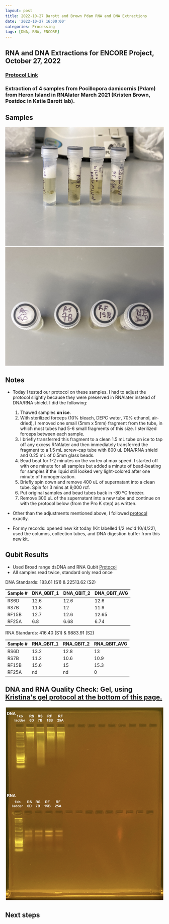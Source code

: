 ```yaml
---
layout: post
title: 2022-10-27 Barott and Brown Pdam RNA and DNA Extractions
date: '2022-10-27 16:00:00'
categories: Processing
tags: [DNA, RNA, ENCORE]
---
```


## RNA and DNA Extractions for ENCORE Project, October 27, 2022

### [Protocol Link](https://zdellaert.github.io/ZD_Putnam_Lab_Notebook/Protocols_Zymo_Quick_DNA_RNA_Miniprep_Plus/)

### Extraction of 4 samples from Pocillopora damicornis (Pdam) from Heron Island in RNAlater March 2021 (Kristen Brown, Postdoc in Katie Barott lab).

## Samples

![22022-10-27-tubes.JPG](https://github.com/zdellaert/ZD_Putnam_Lab_Notebook/blob/master/images/samples/2022-10-27-tubes.JPG?raw=true)
![2022-10-27-caps.JPG](https://github.com/zdellaert/ZD_Putnam_Lab_Notebook/blob/master/images/samples/2022-10-27-caps.JPG?raw=true)

## Notes

- Today I tested our protocol on these samples. I had to adjust the protocol slightly because they were preserved in RNAlater instead of DNA/RNA shield. I did the following:

    1. Thawed samples **on ice**.
    2. With sterilized forceps (10% bleach, DEPC water, 70% ethanol, air-dried), I removed one small (5mm x 5mm) fragment from the tube, in which most tubes had 5-6 small fragments of this size. I sterilized forceps between each sample.
    3. I briefly transferred this fragment to a clean 1.5 mL tube on ice to tap off any excess RNAlater and then immediately transferred the fragment to a 1.5 mL screw-cap tube with 800 uL DNA/RNA shield and 0.25 mL of 0.5mm glass beads. 
    4. Bead beat for 1-2 minutes on the vortex at max speed. I started off with one minute for all samples but added a minute of bead-beating for samples if the liquid still looked very light-colored after one minute of homogenization.
    5. Briefly spin down and remove 400 uL of supernatant into a clean tube. Spin for 3 mins at 9,000 rcf.
    6. Put original samples and bead tubes back in -80 ºC freezer.
    7. Remove 300 uL of the supernatant into a new tube and continue on with the protocol below (from the Pro K step) as written.

- Other than the adjustments mentioned above, I followed [protocol](https://zdellaert.github.io/ZD_Putnam_Lab_Notebook/Protocols_Zymo_Quick_DNA_RNA_Miniprep_Plus/) exactly.

- For my records: opened new kit today (Kit labelled 1/2 rec'd 10/4/22), used the columns, collection tubes, and DNA digestion buffer from this new kit.

## Qubit Results

- Used Broad range dsDNA and RNA Qubit [Protocol](https://meschedl.github.io/MESPutnam_Open_Lab_Notebook/Qubit-Protocol/)
- All samples read twice, standard only read once

 DNA Standards: 183.61 (S1) & 22513.62 (S2)

| Sample # | DNA_QBIT_1 | DNA_QBIT_2 | DNA_QBIT_AVG |
|----------|------------|------------|--------------|
| RS6D     | 12.6       | 12.6       | 12.6         |
| RS7B     | 11.8       | 12         | 11.9         |
| RF15B    | 12.7       | 12.6       | 12.65        |
| RF25A    | 6.8        | 6.68       | 6.74         |

 RNA Standards: 416.40 (S1) & 9883.91 (S2)

 | Sample # | RNA_QBIT_1 | RNA_QBIT_2 | RNA_QBIT_AVG |
|----------|------------|------------|--------------|
| RS6D     | 13.2       | 12.8       | 13           |
| RS7B     | 11.2       | 10.6       | 10.9         |
| RF15B    | 15.6       | 15         | 15.3         |
| RF25A    | nd         | nd         | 0            |

## DNA and RNA Quality Check: Gel, using [Kristina's gel protocol at the bottom of this page.](https://zdellaert.github.io/ZD_Putnam_Lab_Notebook/Protocols_Zymo_Quick_DNA_RNA_Miniprep_Plus/)

![2022-10-27-gel.JPG](https://github.com/zdellaert/ZD_Putnam_Lab_Notebook/blob/master/images/gels/2022-10-27-gel.JPG?raw=true)

## Next steps